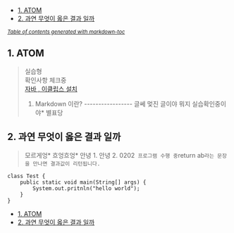 - [1. ATOM](#1-atom)
- [2. 과연 무엇이 옳은 결과 일까](#2----------------)

<small><i><a href='http://ecotrust-canada.github.io/markdown-toc/'>Table of contents generated with markdown-toc</a></i></small>

## 1. ATOM  

> 실습형<br> 확인사항 체크중 <br>[자바 , 이클립스 설치 ](http://cherwoo.tistory.com/87)
> 1.	Markdown 이란? -----------------
> 글쎄 멏진 글이야 뭐지 실습확인중이야* 별표당

## 2. 과연 무엇이 옳은 결과 일까

> 모르게엉* 흐엉흐엉* 안녕 1. 안녕 2. 0202`
> 프로그램 수행 중`return ab`라는 문장을 만나면 결과값이 리턴됩니다.
> `

```{.java}
class Test {
    public static void main(String[] args) {
        System.out.pritnln("hello world");
    }
}
``` 

- [1. ATOM](#1-atom)
- [2. 과연 무엇이 옳은 결과 일까](#2----------------)
